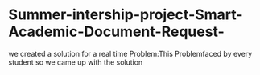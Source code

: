 # Summer-intership-project-Smart-Academic-Document-Request-
we created a solution for a real time Problem:This Problemfaced by every student so we came up with the solution 

